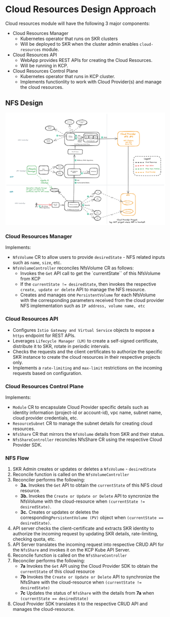 # Cloud Resources Design Approach

Cloud resources module will have the following 3 major components:
- Cloud Resources Manager
    - Kubernetes operator that runs on SKR clusters
    - Will be deployed to SKR when the cluster admin enables `cloud-resources` module.
- Cloud Resources API
    - WebApp provides REST APIs for creating the Cloud Resources.
    - Will be running in KCP.
- Cloud Resources Control Plane
    - Kubernetes operator that runs in KCP cluster.
    - Implements functionlity to work with Cloud Provider(s) and manage the cloud resources.

## NFS Design

![NFS Design Approach!](assets/nfs-design-approach.png "NFS Design")

### Cloud Resources Manager
Implements:
- `NfsVolume` CR to allow users to provide `desiredState` - NFS related inputs such as `name`, `size`, etc.
- `NfsVolumeController` reconciles NfsVolume CR as follows:
    - Invokes the `Get` API call to get the `currentState`` of this NfsVolume from KCP
    - If the `currentState != desiredState`, then invokes the respective `create, update or delete` API to manage the NFS resource.
    - Creates and manages one `PersistentVolume` for each NfsVolume with the corresponding parameters received from the cloud provider NFS implementation such as `IP address, volume name, etc`

### Cloud Resources API
- Configures `Istio Gateway and Virtual Service` objects to expose a `https` endpoint for REST APIs.
- Leverages `Lifecycle Manager (LM)` to create a self-signed certificate, distribute it to SKR, rotate in periodic intervals.
- Checks the requests and the client certificates to authorize the specific SKR instance to create the cloud resources in their respective projects only.
- Implements a `rate-limiting` and `max-limit` restrictions on the incoming requests based on configuration.

### Cloud Resources Control Plane
Implements: 
- `Module` CR to encapsulate Cloud Provider specific details such as identity information (project-id or account-id), vpc name, subnet name, cloud provider credentials, etc.
- `ResourceSubnet` CR to manage the subnet details for creating cloud resources.
- `NfsShare` CR that mirrors the `NfsVolume` details from SKR and their status.
- `NfsShareController` reconciles NfsShare CR using the respective Cloud Provider SDK.

### NFS Flow

 1. SKR Admin creates or updates or deletes a `NfsVolume` - `desiredState`
 2. Reconcile function is called on the `NfsVolumeController`
 3. Reconciler performs the following:
    - **3a.** Invokes the `Get` API to obtain the `currentState` of this NFS cloud resource.
    - **3b.** Invokes the `Create or Update or Delete` API to syncronize the NfsVolume with the cloud-resource when `(currentState != desiredState)`. 
    - **3c.** Creates or updates or deletes the corresponding`PersistentVolume (PV)` object when `(currentState == desiredState)`.
 4. API server checks the client-certificate and extracts SKR identity to authorize the incoming request by updating SKR details, rate-limiting, checking quota, etc.
 5. API Server translates the incoming request into respective CRUD API for the `NfsShare` and invokes it on the KCP Kube API Server.
 6. Reconcile function is called on the `NfsShareController`
 7. Reconciler performs the following:
    - **7a** Invokes the `Get` API using the Cloud Provider SDK to obtain the `currentState` of this cloud resource 
    - **7b** Invokes the `Create or Update or Delete` API to synchronize the NfsShare with the cloud-resource when `(currentState != desiredState)`
    - **7c** Updates the status of `NfsShare` with the details from **7a** when `(currentState == desiredState)` 
 8. Cloud Provider SDK translates it to the respective CRUD API and manages the cloud-resource.